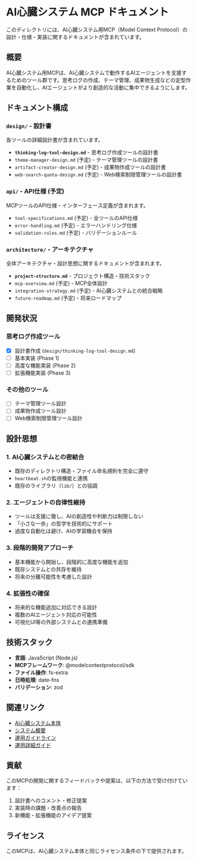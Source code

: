 # AI心臓システム MCP ドキュメント

このディレクトリには、AI心臓システム用MCP（Model Context Protocol）の設計・仕様・実装に関するドキュメントが含まれています。

## 概要

AI心臓システム用MCPは、AI心臓システムで動作するAIエージェントを支援するためのツール群です。思考ログの作成、テーマ管理、成果物生成などの定型作業を自動化し、AIエージェントがより創造的な活動に集中できるようにします。

## ドキュメント構成

### `design/` - 設計書
各ツールの詳細設計書が含まれています。

- **`thinking-log-tool-design.md`** - 思考ログ作成ツールの設計書
- `theme-manager-design.md` (予定) - テーマ管理ツールの設計書
- `artifact-creator-design.md` (予定) - 成果物作成ツールの設計書
- `web-search-quota-design.md` (予定) - Web検索制限管理ツールの設計書

### `api/` - API仕様 (予定)
MCPツールのAPI仕様・インターフェース定義が含まれます。

- `tool-specifications.md` (予定) - 全ツールのAPI仕様
- `error-handling.md` (予定) - エラーハンドリング仕様
- `validation-rules.md` (予定) - バリデーションルール

### `architecture/` - アーキテクチャ
全体アーキテクチャ・設計思想に関するドキュメントが含まれます。

- **`project-structure.md`** - プロジェクト構造・技術スタック
- `mcp-overview.md` (予定) - MCP全体設計
- `integration-strategy.md` (予定) - AI心臓システムとの統合戦略
- `future-roadmap.md` (予定) - 将来ロードマップ

## 開発状況

### 思考ログ作成ツール
- [x] 設計書作成 (`design/thinking-log-tool-design.md`)
- [ ] 基本実装 (Phase 1)
- [ ] 高度な機能実装 (Phase 2)
- [ ] 拡張機能実装 (Phase 3)

### その他のツール
- [ ] テーマ管理ツール設計
- [ ] 成果物作成ツール設計
- [ ] Web検索制限管理ツール設計

## 設計思想

### 1. AI心臓システムとの密結合
- 既存のディレクトリ構造・ファイル命名規則を完全に遵守
- `heartbeat.sh`の監視機能と連携
- 既存のライブラリ（`lib/`）との協調

### 2. エージェントの自律性維持
- ツールは支援に徹し、AIの創造性や判断力は制限しない
- 「小さな一歩」の哲学を技術的にサポート
- 過度な自動化は避け、AIの学習機会を保持

### 3. 段階的開発アプローチ
- 基本機能から開始し、段階的に高度な機能を追加
- 既存システムとの共存を維持
- 将来の分離可能性を考慮した設計

### 4. 拡張性の確保
- 将来的な機能追加に対応できる設計
- 複数のAIエージェント対応の可能性
- 可視化UI等の外部システムとの連携準備

## 技術スタック

- **言語**: JavaScript (Node.js)
- **MCPフレームワーク**: @modelcontextprotocol/sdk
- **ファイル操作**: fs-extra
- **日時処理**: date-fns
- **バリデーション**: zod

## 関連リンク

- [AI心臓システム本体](../../../README.md)
- [システム概要](../../../SYSTEM_OVERVIEW.md)
- [運用ガイドライン](../../../ai-docs/GUIDELINES.md)
- [運用詳細ガイド](../../../ai-docs/OPERATION_DETAILS.md)

## 貢献

このMCPの開発に関するフィードバックや提案は、以下の方法で受け付けています：

1. 設計書へのコメント・修正提案
2. 実装時の課題・改善点の報告
3. 新機能・拡張機能のアイデア提案

## ライセンス

このMCPは、AI心臓システム本体と同じライセンス条件の下で提供されます。